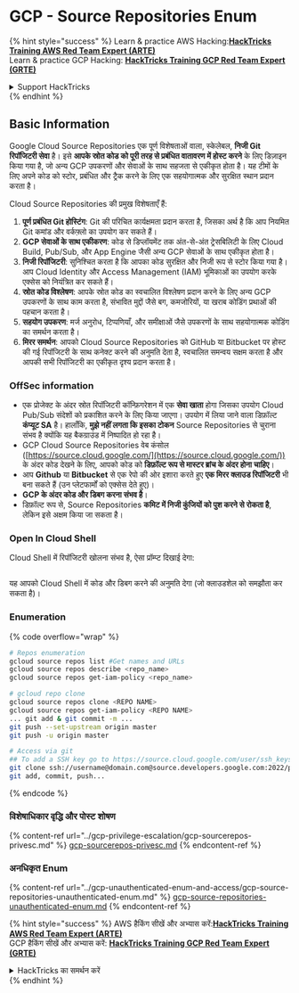 # GCP - Source Repositories Enum

{% hint style="success" %}
Learn & practice AWS Hacking:<img src="../../../.gitbook/assets/image (1) (1) (1).png" alt="" data-size="line">[**HackTricks Training AWS Red Team Expert (ARTE)**](https://training.hacktricks.xyz/courses/arte)<img src="../../../.gitbook/assets/image (1) (1) (1).png" alt="" data-size="line">\
Learn & practice GCP Hacking: <img src="../../../.gitbook/assets/image (2).png" alt="" data-size="line">[**HackTricks Training GCP Red Team Expert (GRTE)**<img src="../../../.gitbook/assets/image (2).png" alt="" data-size="line">](https://training.hacktricks.xyz/courses/grte)

<details>

<summary>Support HackTricks</summary>

* Check the [**subscription plans**](https://github.com/sponsors/carlospolop)!
* **Join the** 💬 [**Discord group**](https://discord.gg/hRep4RUj7f) or the [**telegram group**](https://t.me/peass) or **follow** us on **Twitter** 🐦 [**@hacktricks\_live**](https://twitter.com/hacktricks_live)**.**
* **Share hacking tricks by submitting PRs to the** [**HackTricks**](https://github.com/carlospolop/hacktricks) and [**HackTricks Cloud**](https://github.com/carlospolop/hacktricks-cloud) github repos.

</details>
{% endhint %}

## Basic Information <a href="#reviewing-cloud-git-repositories" id="reviewing-cloud-git-repositories"></a>

Google Cloud Source Repositories एक पूर्ण विशेषताओं वाला, स्केलेबल, **निजी Git रिपॉजिटरी सेवा** है। इसे **आपके स्रोत कोड को पूरी तरह से प्रबंधित वातावरण में होस्ट करने** के लिए डिज़ाइन किया गया है, जो अन्य GCP उपकरणों और सेवाओं के साथ सहजता से एकीकृत होता है। यह टीमों के लिए अपने कोड को स्टोर, प्रबंधित और ट्रैक करने के लिए एक सहयोगात्मक और सुरक्षित स्थान प्रदान करता है।

Cloud Source Repositories की प्रमुख विशेषताएँ हैं:

1. **पूर्ण प्रबंधित Git होस्टिंग**: Git की परिचित कार्यक्षमता प्रदान करता है, जिसका अर्थ है कि आप नियमित Git कमांड और वर्कफ़्लो का उपयोग कर सकते हैं।
2. **GCP सेवाओं के साथ एकीकरण**: कोड से डिप्लॉयमेंट तक अंत-से-अंत ट्रेसबिलिटी के लिए Cloud Build, Pub/Sub, और App Engine जैसी अन्य GCP सेवाओं के साथ एकीकृत होता है।
3. **निजी रिपॉजिटरी**: सुनिश्चित करता है कि आपका कोड सुरक्षित और निजी रूप से स्टोर किया गया है। आप Cloud Identity और Access Management (IAM) भूमिकाओं का उपयोग करके एक्सेस को नियंत्रित कर सकते हैं।
4. **स्रोत कोड विश्लेषण**: आपके स्रोत कोड का स्वचालित विश्लेषण प्रदान करने के लिए अन्य GCP उपकरणों के साथ काम करता है, संभावित मुद्दों जैसे बग, कमजोरियों, या खराब कोडिंग प्रथाओं की पहचान करता है।
5. **सहयोग उपकरण**: मर्ज अनुरोध, टिप्पणियाँ, और समीक्षाओं जैसे उपकरणों के साथ सहयोगात्मक कोडिंग का समर्थन करता है।
6. **मिरर समर्थन**: आपको Cloud Source Repositories को GitHub या Bitbucket पर होस्ट की गई रिपॉजिटरी के साथ कनेक्ट करने की अनुमति देता है, स्वचालित समन्वय सक्षम करता है और आपकी सभी रिपॉजिटरी का एकीकृत दृश्य प्रदान करता है।

### OffSec information <a href="#reviewing-cloud-git-repositories" id="reviewing-cloud-git-repositories"></a>

* एक प्रोजेक्ट के अंदर स्रोत रिपॉजिटरी कॉन्फ़िगरेशन में एक **सेवा खाता** होगा जिसका उपयोग Cloud Pub/Sub संदेशों को प्रकाशित करने के लिए किया जाएगा। उपयोग में लिया जाने वाला डिफ़ॉल्ट **कंप्यूट SA** है। हालाँकि, **मुझे नहीं लगता कि इसका टोकन** Source Repositories से चुराना संभव है क्योंकि यह बैकग्राउंड में निष्पादित हो रहा है।
* GCP Cloud Source Repositories वेब कंसोल ([https://source.cloud.google.com/](https://source.cloud.google.com/)) के अंदर कोड देखने के लिए, आपको कोड को **डिफ़ॉल्ट रूप से मास्टर ब्रांच के अंदर होना चाहिए**।
* आप **Github** या **Bitbucket** से एक रेपो की ओर इशारा करते हुए **एक मिरर क्लाउड रिपॉजिटरी** भी बना सकते हैं (उन प्लेटफार्मों को एक्सेस देते हुए)।
* **GCP के अंदर कोड और डिबग करना संभव है**।
* डिफ़ॉल्ट रूप से, Source Repositories **कमिट में निजी कुंजियों को पुश करने से रोकता है**, लेकिन इसे अक्षम किया जा सकता है।

### Open In Cloud Shell

Cloud Shell में रिपॉजिटरी खोलना संभव है, ऐसा प्रॉम्प्ट दिखाई देगा:

<figure><img src="../../../.gitbook/assets/image (325).png" alt=""><figcaption></figcaption></figure>

यह आपको Cloud Shell में कोड और डिबग करने की अनुमति देगा (जो क्लाउडशेल को समझौता कर सकता है)।

### Enumeration

{% code overflow="wrap" %}
```bash
# Repos enumeration
gcloud source repos list #Get names and URLs
gcloud source repos describe <repo_name>
gcloud source repos get-iam-policy <repo_name>

# gcloud repo clone
gcloud source repos clone <REPO NAME>
gcloud source repos get-iam-policy <REPO NAME>
... git add & git commit -m ...
git push --set-upstream origin master
git push -u origin master

# Access via git
## To add a SSH key go to https://source.cloud.google.com/user/ssh_keys (no gcloud command)
git clone ssh://username@domain.com@source.developers.google.com:2022/p/<proj-name>/r/<repo-name>
git add, commit, push...
```
{% endcode %}

### विशेषाधिकार वृद्धि और पोस्ट शोषण

{% content-ref url="../gcp-privilege-escalation/gcp-sourcerepos-privesc.md" %}
[gcp-sourcerepos-privesc.md](../gcp-privilege-escalation/gcp-sourcerepos-privesc.md)
{% endcontent-ref %}

### अनधिकृत Enum

{% content-ref url="../gcp-unauthenticated-enum-and-access/gcp-source-repositories-unauthenticated-enum.md" %}
[gcp-source-repositories-unauthenticated-enum.md](../gcp-unauthenticated-enum-and-access/gcp-source-repositories-unauthenticated-enum.md)
{% endcontent-ref %}

{% hint style="success" %}
AWS हैकिंग सीखें और अभ्यास करें:<img src="../../../.gitbook/assets/image (1) (1) (1).png" alt="" data-size="line">[**HackTricks Training AWS Red Team Expert (ARTE)**](https://training.hacktricks.xyz/courses/arte)<img src="../../../.gitbook/assets/image (1) (1) (1).png" alt="" data-size="line">\
GCP हैकिंग सीखें और अभ्यास करें: <img src="../../../.gitbook/assets/image (2).png" alt="" data-size="line">[**HackTricks Training GCP Red Team Expert (GRTE)**<img src="../../../.gitbook/assets/image (2).png" alt="" data-size="line">](https://training.hacktricks.xyz/courses/grte)

<details>

<summary>HackTricks का समर्थन करें</summary>

* [**सदस्यता योजनाओं**](https://github.com/sponsors/carlospolop) की जांच करें!
* **हमारे** 💬 [**Discord समूह**](https://discord.gg/hRep4RUj7f) या [**टेलीग्राम समूह**](https://t.me/peass) में शामिल हों या **हमें** **Twitter** 🐦 [**@hacktricks\_live**](https://twitter.com/hacktricks_live)** पर फॉलो करें।**
* **हैकिंग ट्रिक्स साझा करें और** [**HackTricks**](https://github.com/carlospolop/hacktricks) और [**HackTricks Cloud**](https://github.com/carlospolop/hacktricks-cloud) गिटहब रिपोजिटरी में PR सबमिट करें।

</details>
{% endhint %}
